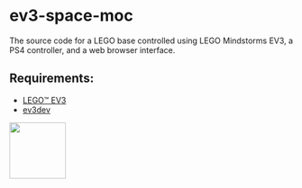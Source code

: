 # ev3-space-moc
The source code for a LEGO base controlled using LEGO Mindstorms EV3, a PS4 controller, and a web browser interface.

## Requirements:

* [LEGO&trade; EV3](https://www.lego.com/en-ca/product/lego-mindstorms-ev3-31313) 
* [ev3dev](https://www.ev3dev.org/) 

<a href="https://codeadam.ca">
<img src="https://codeadam.ca/images/code-block.png" width="100">
</a>

